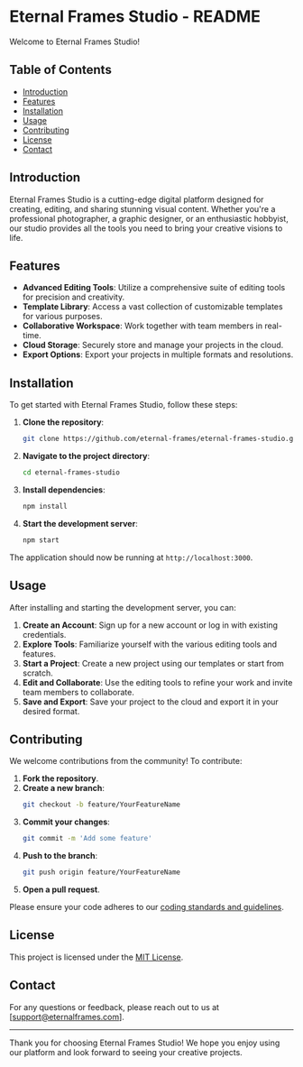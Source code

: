 # Eternal Frames Studio - README

Welcome to Eternal Frames Studio!

## Table of Contents

- [Introduction](#introduction)
- [Features](#features)
- [Installation](#installation)
- [Usage](#usage)
- [Contributing](#contributing)
- [License](#license)
- [Contact](#contact)

## Introduction

Eternal Frames Studio is a cutting-edge digital platform designed for creating, editing, and sharing stunning visual content. Whether you're a professional photographer, a graphic designer, or an enthusiastic hobbyist, our studio provides all the tools you need to bring your creative visions to life.

## Features

- **Advanced Editing Tools**: Utilize a comprehensive suite of editing tools for precision and creativity.
- **Template Library**: Access a vast collection of customizable templates for various purposes.
- **Collaborative Workspace**: Work together with team members in real-time.
- **Cloud Storage**: Securely store and manage your projects in the cloud.
- **Export Options**: Export your projects in multiple formats and resolutions.

## Installation

To get started with Eternal Frames Studio, follow these steps:

1. **Clone the repository**:
    ```sh
    git clone https://github.com/eternal-frames/eternal-frames-studio.git
    ```
2. **Navigate to the project directory**:
    ```sh
    cd eternal-frames-studio
    ```
3. **Install dependencies**:
    ```sh
    npm install
    ```
4. **Start the development server**:
    ```sh
    npm start
    ```

The application should now be running at `http://localhost:3000`.

## Usage

After installing and starting the development server, you can:

1. **Create an Account**: Sign up for a new account or log in with existing credentials.
2. **Explore Tools**: Familiarize yourself with the various editing tools and features.
3. **Start a Project**: Create a new project using our templates or start from scratch.
4. **Edit and Collaborate**: Use the editing tools to refine your work and invite team members to collaborate.
5. **Save and Export**: Save your project to the cloud and export it in your desired format.

## Contributing

We welcome contributions from the community! To contribute:

1. **Fork the repository**.
2. **Create a new branch**:
    ```sh
    git checkout -b feature/YourFeatureName
    ```
3. **Commit your changes**:
    ```sh
    git commit -m 'Add some feature'
    ```
4. **Push to the branch**:
    ```sh
    git push origin feature/YourFeatureName
    ```
5. **Open a pull request**.

Please ensure your code adheres to our [coding standards and guidelines](CONTRIBUTING.md).

## License

This project is licensed under the [MIT License](LICENSE).

## Contact

For any questions or feedback, please reach out to us at [support@eternalframes.com].

---

Thank you for choosing Eternal Frames Studio! We hope you enjoy using our platform and look forward to seeing your creative projects.
